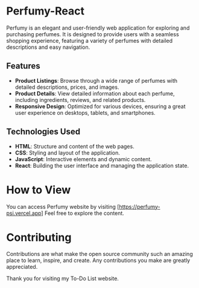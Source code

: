 # Perfumy-React

Perfumy is an elegant and user-friendly web application for exploring and purchasing perfumes. It is designed to provide users with a seamless shopping experience, featuring a variety of perfumes with detailed descriptions and easy navigation.

## Features

- **Product Listings**: Browse through a wide range of perfumes with detailed descriptions, prices, and images.
- **Product Details**: View detailed information about each perfume, including ingredients, reviews, and related products.
- **Responsive Design**: Optimized for various devices, ensuring a great user experience on desktops, tablets, and smartphones.

## Technologies Used

- **HTML**: Structure and content of the web pages.
- **CSS**: Styling and layout of the application.
- **JavaScript**: Interactive elements and dynamic content.
- **React**: Building the user interface and managing the application state.
  
# How to View

You can access Perfumy website by visiting [https://perfumy-psi.vercel.app] Feel free to explore the content.

# Contributing

Contributions are what make the open source community such an amazing place to learn, inspire, and create. Any contributions you make are greatly appreciated.

Thank you for visiting my To-Do List website.
